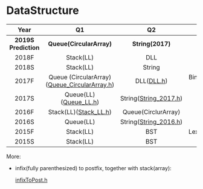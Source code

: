# DataStructure
|         Year         |                              Q1                              |                     Q2                      |                    Q3                    |
| :------------------: | :----------------------------------------------------------: | :-----------------------------------------: | :--------------------------------------: |
| **2019S Prediction** |                   **Queue(CircularArray)**                   |              **String(2017)**               |                 **BST**                  |
|        2018F         |                          Stack(LL)                           |                     DLL                     |                   BST                    |
|        2018S         |                          Stack(LL)                           |                   String                    |                   BST                    |
|        2017F         | Queue (CircularArray) ([Queue_CircularArray.h](Code/Queue_CircularArray.hpp)) |          DLL([DLL.h](Code/DLL.h))           | Binary Search Tree ([BST.h](Code/BST.h)) |
|        2017S         |           Queue(LL)([Queue_LL.h](Code/Queue_LL.h))           | String([String_2017.h](Code/String_2017.h)) |                   BST                    |
|        2016F         |           Stack(LL)([Stack_LL.h](Code/Stack_LL.h))           |             Queue(CirclurArray)             |                   BST                    |
|        2016S         |                          Queue(LL)                           | String([String_2016.h](Code/String_2016.h)) |                   BST                    |
|        2015F         |                          Stack(LL)                           |                     BST                     |   Lexicon([Lexicon.h](Code/Lexicon.h))   |
|        2015S         |                          Stack(LL)                           |                     BST                     |                 Lexicon                  |

More:

- infix(fully parenthesized) to postfix, together with stack(array):

  [infixToPost.h](Code/InfixToPost.h)

